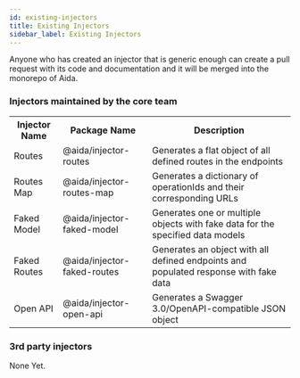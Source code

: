```yaml
---
id: existing-injectors
title: Existing Injectors
sidebar_label: Existing Injectors
---
```


Anyone who has created an injector that is generic enough can create a pull request with its code and documentation and it will be merged into the monorepo of Aida.

### Injectors maintained by the core team

<table>
  <tr>
    <th>Injector Name</th>
    <th>Package Name</th>
    <th>Description</th>
  </tr>
  <tr>
    <td>Routes</td>
    <td>@aida/injector-routes</td>
    <td>Generates a flat object of all defined routes in the endpoints</td>
  </tr>
  <tr>
    <td>Routes Map</td>
    <td>@aida/injector-routes-map</td>
    <td>Generates a dictionary of operationIds and their corresponding URLs</td>
  </tr>
  <tr>
    <td>Faked Model</td>
    <td>@aida/injector-faked-model</td>
    <td>Generates one or multiple objects with fake data for the specified data models</td>
  </tr>
  <tr>
    <td>Faked Routes</td>
    <td>@aida/injector-faked-routes</td>
    <td>Generates an object with all defined endpoints and populated response with fake data</td>
  </tr>
  <tr>
    <td>Open API</td>
    <td>@aida/injector-open-api</td>
    <td>Generates a Swagger 3.0/OpenAPI-compatible JSON object</td>
  </tr>
</table>

### 3rd party injectors

None Yet.
